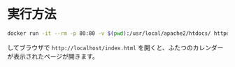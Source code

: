 # 実行方法

```sh
docker run -it --rm -p 80:80 -v $(pwd):/usr/local/apache2/htdocs/ httpd
```

してブラウザで `http://localhost/index.html` を開くと、ふたつのカレンダーが表示されたページが開きます。
